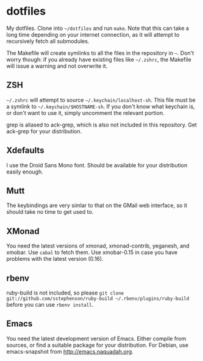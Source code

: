 # dotfiles

My dotfiles.  Clone into `~/dotfiles` and run `make`.  Note that this
can take a long time depending on your internet connection, as it will
attempt to recursively fetch all submodules.

The Makefile will create symlinks to all the files in the repository
in `~`.  Don't worry though: if you already have existing files like
`~/.zshrc`, the Makefile will issue a warning and not overwrite it.

## ZSH

`~/.zshrc` will attempt to source `~/.keychain/localhost-sh`.  This
file must be a symlink to `~/.keychain/$HOSTNAME-sh`.  If you don't
know what keychain is, or don't want to use it, simply uncomment the
relevant portion.

grep is aliased to ack-grep, which is also not included in this
repository.  Get ack-grep for your distribution.

## Xdefaults

I use the Droid Sans Mono font.  Should be available for your
distribution easily enough.

## Mutt

The keybindings are very simlar to that on the GMail web interface, so
it should take no time to get used to.

## XMonad

You need the latest versions of xmonad, xmonad-contrib, yeganesh, and
xmobar.  Use `cabal` to fetch them.  Use xmobar-0.15 in case you have
problems with the latest version (0.16).

## rbenv

ruby-build is not included, so please `git clone
git://github.com/sstephenson/ruby-build ~/.rbenv/plugins/ruby-build`
before you can use `rbenv install`.

## Emacs

You need the latest development version of Emacs.  Either compile from
sources, or find a suitable package for your distribution.  For
Debian, use emacs-snapshot from http://emacs.naquadah.org.
